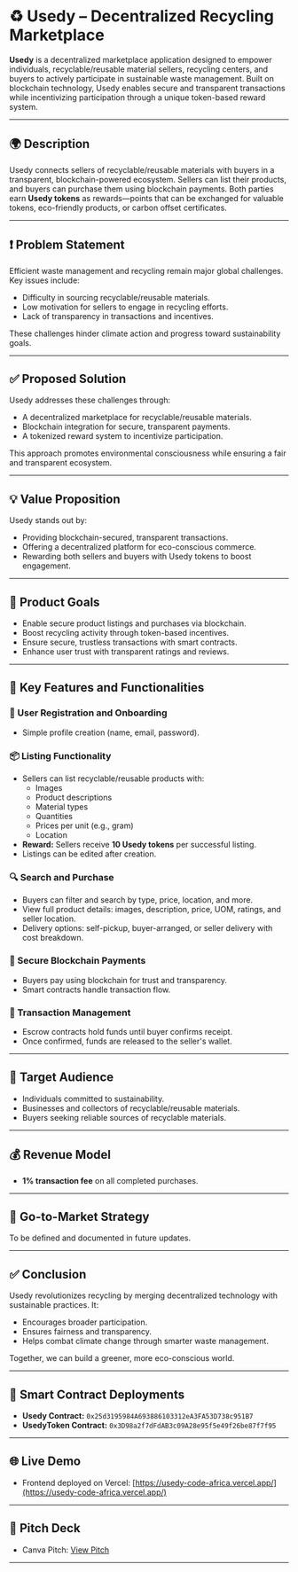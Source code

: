 # ♻️ Usedy – Decentralized Recycling Marketplace

**Usedy** is a decentralized marketplace application designed to empower individuals, recyclable/reusable material sellers, recycling centers, and buyers to actively participate in sustainable waste management. Built on blockchain technology, Usedy enables secure and transparent transactions while incentivizing participation through a unique token-based reward system.

---

## 🌍 Description

Usedy connects sellers of recyclable/reusable materials with buyers in a transparent, blockchain-powered ecosystem. Sellers can list their products, and buyers can purchase them using blockchain payments. Both parties earn **Usedy tokens** as rewards—points that can be exchanged for valuable tokens, eco-friendly products, or carbon offset certificates.

---

## ❗ Problem Statement

Efficient waste management and recycling remain major global challenges. Key issues include:
- Difficulty in sourcing recyclable/reusable materials.
- Low motivation for sellers to engage in recycling efforts.
- Lack of transparency in transactions and incentives.

These challenges hinder climate action and progress toward sustainability goals.

---

## ✅ Proposed Solution

Usedy addresses these challenges through:
- A decentralized marketplace for recyclable/reusable materials.
- Blockchain integration for secure, transparent payments.
- A tokenized reward system to incentivize participation.

This approach promotes environmental consciousness while ensuring a fair and transparent ecosystem.

---

## 💡 Value Proposition

Usedy stands out by:
- Providing blockchain-secured, transparent transactions.
- Offering a decentralized platform for eco-conscious commerce.
- Rewarding both sellers and buyers with Usedy tokens to boost engagement.

---

## 🎯 Product Goals

- Enable secure product listings and purchases via blockchain.
- Boost recycling activity through token-based incentives.
- Ensure secure, trustless transactions with smart contracts.
- Enhance user trust with transparent ratings and reviews.

---

## 🔑 Key Features and Functionalities

### 👥 User Registration and Onboarding
- Simple profile creation (name, email, password).

### 📦 Listing Functionality
- Sellers can list recyclable/reusable products with:
  - Images
  - Product descriptions
  - Material types
  - Quantities
  - Prices per unit (e.g., gram)
  - Location
- **Reward:** Sellers receive **10 Usedy tokens** per successful listing.
- Listings can be edited after creation.

### 🔍 Search and Purchase
- Buyers can filter and search by type, price, location, and more.
- View full product details: images, description, price, UOM, ratings, and seller location.
- Delivery options: self-pickup, buyer-arranged, or seller delivery with cost breakdown.

### 🔐 Secure Blockchain Payments
- Buyers pay using blockchain for trust and transparency.
- Smart contracts handle transaction flow.

### 📜 Transaction Management
- Escrow contracts hold funds until buyer confirms receipt.
- Once confirmed, funds are released to the seller's wallet.

---

## 🎯 Target Audience

- Individuals committed to sustainability.
- Businesses and collectors of recyclable/reusable materials.
- Buyers seeking reliable sources of recyclable materials.

---

## 💰 Revenue Model

- **1% transaction fee** on all completed purchases.

---

## 🚀 Go-to-Market Strategy

To be defined and documented in future updates.

---

## ✅ Conclusion

Usedy revolutionizes recycling by merging decentralized technology with sustainable practices. It:
- Encourages broader participation.
- Ensures fairness and transparency.
- Helps combat climate change through smarter waste management.

Together, we can build a greener, more eco-conscious world.

---

## 📄 Smart Contract Deployments

- **Usedy Contract:** `0x25d3195984A693886103312eA3FA53D738c951B7`
- **UsedyToken Contract:** `0x3D98a2f7dFdAB3c09A28e95f5e49f26be87f7f95`

---

## 🌐 Live Demo

- Frontend deployed on Vercel: [https://usedy-code-africa.vercel.app/](https://usedy-code-africa.vercel.app/)

---

## 🎤 Pitch Deck

- Canva Pitch: [View Pitch]()

---
